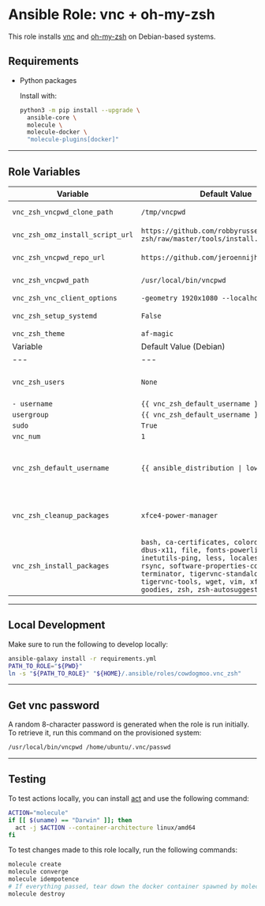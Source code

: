 # Ansible Role: vnc + oh-my-zsh

This role installs [vnc](https://tigervnc.org/) and
[oh-my-zsh](https://ohmyz.sh/) on Debian-based systems.

## Requirements

- Python packages

  Install with:

  ```bash
  python3 -m pip install --upgrade \
    ansible-core \
    molecule \
    molecule-docker \
    "molecule-plugins[docker]"
  ```

---

## Role Variables

<!--- vars table -->
| Variable | Default Value | Description |
| --- | --- | --- |
| `vnc_zsh_vncpwd_clone_path` | `/tmp/vncpwd` | Path to clone [vncpwd](https://github.com/jeroennijhof/vncpwd). |
| `vnc_zsh_omz_install_script_url` | `https://github.com/robbyrussell/oh-my-zsh/raw/master/tools/install.sh` | Path to clone [oh-my-zsh](https://github.com/ohmyzsh/ohmyzsh). |
| `vnc_zsh_vncpwd_repo_url` | `https://github.com/jeroennijhof/vncpwd.git` | Path to clone [vncpwd](https://github.com/jeroennijhof/vncpwd) |
| `vnc_zsh_vncpwd_path` | `/usr/local/bin/vncpwd` | Location in $PATH to install [vncpwd](https://github.com/jeroennijhof/vncpwd) |
| `vnc_zsh_vnc_client_options` | `-geometry 1920x1080 --localhost no` | VNC client options |
| `vnc_zsh_setup_systemd` | `False` | Setup systemd service for VNC |
| `vnc_zsh_theme` | `af-magic` | ZSH theme |
| Variable | Default Value (Debian) | Description |
| --- | --- | --- |
| `vnc_zsh_users` | `None` | List of users for whom vnc is to be configured |
| `- username` | `{{ vnc_zsh_default_username }}` |  |
| `usergroup` | `{{ vnc_zsh_default_username }}` |  |
| `sudo` | `True` |  |
| `vnc_num` | `1` |  |
| `vnc_zsh_default_username` | `{{ ansible_distribution \| lower }}` | Default username value, derived from the ansible_distribution variable |
| `vnc_zsh_cleanup_packages` | `xfce4-power-manager` | List of packages to be removed as part of the cleanup process |
| `vnc_zsh_install_packages` | `bash, ca-certificates, colordiff, curl, dbus-x11, file, fonts-powerline, git, inetutils-ping, less, locales, net-tools, rsync, software-properties-common, sudo, terminator, tigervnc-standalone-server, tigervnc-tools, wget, vim, xfce4, xfce4-goodies, zsh, zsh-autosuggestions` | List of packages to be installed for vnc and zsh setup |
<!--- end vars table -->

---

## Local Development

Make sure to run the following to develop locally:

```bash
ansible-galaxy install -r requirements.yml
PATH_TO_ROLE="${PWD}"
ln -s "${PATH_TO_ROLE}" "${HOME}/.ansible/roles/cowdogmoo.vnc_zsh"
```

---

## Get vnc password

A random 8-character password is generated when the role
is run initially. To retrieve it, run this command on the
provisioned system:

```bash
/usr/local/bin/vncpwd /home/ubuntu/.vnc/passwd
```

---

## Testing

To test actions locally, you can install [act](https://github.com/nektos/act)
and use the following command:

```bash
ACTION="molecule"
if [[ $(uname) == "Darwin" ]]; then
  act -j $ACTION --container-architecture linux/amd64
fi
```

To test changes made to this role locally, run the following commands:

```bash
molecule create
molecule converge
molecule idempotence
# If everything passed, tear down the docker container spawned by molecule:
molecule destroy
```
